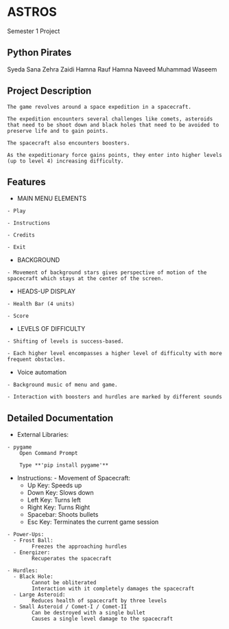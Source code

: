 # ASTROS
Semester 1 Project

## Python Pirates

Syeda Sana Zehra Zaidi
Hamna Rauf
Hamna Naveed
Muhammad Waseem

## Project Description
    The game revolves around a space expedition in a spacecraft.

    The expedition encounters several challenges like comets, asteroids that need to be shoot down and black holes that need to be avoided to preserve life and to gain points.

    The spacecraft also encounters boosters.

    As the expeditionary force gains points, they enter into higher levels (up to level 4) increasing difficulty.

## Features
   * MAIN MENU ELEMENTS
   
    - Play
    
    - Instructions
    
    - Credits
    
    - Exit

   * BACKGROUND
   
    - Movement of background stars gives perspective of motion of the spacecraft which stays at the center of the screen.
    
   * HEADS-UP DISPLAY
   
    - Health Bar (4 units)
    
    - Score 

   * LEVELS OF DIFFICULTY
   
    - Shifting of levels is success-based.
    
    - Each higher level encompasses a higher level of difficulty with more frequent obstacles.

   * Voice automation
   
    - Background music of menu and game.
    
    - Interaction with boosters and hurdles are marked by different sounds

## Detailed Documentation
   * External Libraries:
   
    - pygame
        Open Command Prompt
        
        Type **'pip install pygame'**

   * Instructions:
    - Movement of Spacecraft: 
      - Up Key: Speeds up
      - Down Key: Slows down
      - Left Key: Turns left
      - Right Key: Turns Right  
      - Spacebar: Shoots bullets
      - Esc Key: Terminates the current game session

    - Power-Ups:
      - Frost Ball:
            Freezes the approaching hurdles
      - Energizer:
            Recuperates the spacecraft

    - Hurdles:
      - Black Hole:
            Cannot be obliterated
            Interaction with it completely damages the spacecraft
      - Large Asteroid:
            Reduces health of spacecraft by three levels
      - Small Asteroid / Comet-I / Comet-II
            Can be destroyed with a single bullet
            Causes a single level damage to the spacecraft
